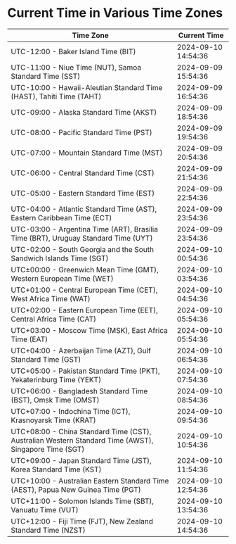 # Current Time in Various Time Zones

| Time Zone | Current Time |
|-----------|--------------|
| UTC-12:00 - Baker Island Time (BIT) | 2024-09-10 14:54:36 |
| UTC-11:00 - Niue Time (NUT), Samoa Standard Time (SST) | 2024-09-09 15:54:36 |
| UTC-10:00 - Hawaii-Aleutian Standard Time (HAST), Tahiti Time (TAHT) | 2024-09-09 16:54:36 |
| UTC-09:00 - Alaska Standard Time (AKST) | 2024-09-09 18:54:36 |
| UTC-08:00 - Pacific Standard Time (PST) | 2024-09-09 19:54:36 |
| UTC-07:00 - Mountain Standard Time (MST) | 2024-09-09 20:54:36 |
| UTC-06:00 - Central Standard Time (CST) | 2024-09-09 21:54:36 |
| UTC-05:00 - Eastern Standard Time (EST) | 2024-09-09 22:54:36 |
| UTC-04:00 - Atlantic Standard Time (AST), Eastern Caribbean Time (ECT) | 2024-09-09 23:54:36 |
| UTC-03:00 - Argentina Time (ART), Brasília Time (BRT), Uruguay Standard Time (UYT) | 2024-09-09 23:54:36 |
| UTC-02:00 - South Georgia and the South Sandwich Islands Time (SGT) | 2024-09-10 00:54:36 |
| UTC±00:00 - Greenwich Mean Time (GMT), Western European Time (WET) | 2024-09-10 03:54:36 |
| UTC+01:00 - Central European Time (CET), West Africa Time (WAT) | 2024-09-10 04:54:36 |
| UTC+02:00 - Eastern European Time (EET), Central Africa Time (CAT) | 2024-09-10 05:54:36 |
| UTC+03:00 - Moscow Time (MSK), East Africa Time (EAT) | 2024-09-10 05:54:36 |
| UTC+04:00 - Azerbaijan Time (AZT), Gulf Standard Time (GST) | 2024-09-10 06:54:36 |
| UTC+05:00 - Pakistan Standard Time (PKT), Yekaterinburg Time (YEKT) | 2024-09-10 07:54:36 |
| UTC+06:00 - Bangladesh Standard Time (BST), Omsk Time (OMST) | 2024-09-10 08:54:36 |
| UTC+07:00 - Indochina Time (ICT), Krasnoyarsk Time (KRAT) | 2024-09-10 09:54:36 |
| UTC+08:00 - China Standard Time (CST), Australian Western Standard Time (AWST), Singapore Time (SGT) | 2024-09-10 10:54:36 |
| UTC+09:00 - Japan Standard Time (JST), Korea Standard Time (KST) | 2024-09-10 11:54:36 |
| UTC+10:00 - Australian Eastern Standard Time (AEST), Papua New Guinea Time (PGT) | 2024-09-10 12:54:36 |
| UTC+11:00 - Solomon Islands Time (SBT), Vanuatu Time (VUT) | 2024-09-10 13:54:36 |
| UTC+12:00 - Fiji Time (FJT), New Zealand Standard Time (NZST) | 2024-09-10 14:54:36 |
